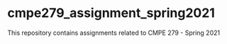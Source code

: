 # cmpe279_assignment_spring2021
This repository contains assignments related to CMPE 279 - Spring 2021
